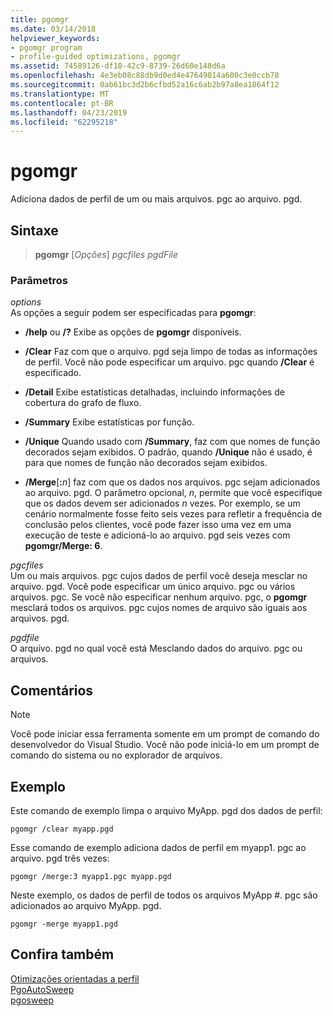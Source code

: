 ```yaml
---
title: pgomgr
ms.date: 03/14/2018
helpviewer_keywords:
- pgomgr program
- profile-guided optimizations, pgomgr
ms.assetid: 74589126-df18-42c9-8739-26d60e148d6a
ms.openlocfilehash: 4e3eb08c88db9d0ed4e47649014a600c3e0ccb78
ms.sourcegitcommit: 0ab61bc3d2b6cfbd52a16c6ab2b97a8ea1864f12
ms.translationtype: MT
ms.contentlocale: pt-BR
ms.lasthandoff: 04/23/2019
ms.locfileid: "62295218"
---
```

# <a name="pgomgr"></a>pgomgr

Adiciona dados de perfil de um ou mais arquivos. pgc ao arquivo. pgd.

## <a name="syntax"></a>Sintaxe

> **pgomgr** [*Opções*] *pgcfiles* *pgdFile*

### <a name="parameters"></a>Parâmetros

*options*<br/>
As opções a seguir podem ser especificadas para **pgomgr**:

- **/help** ou **/?** Exibe as opções de **pgomgr** disponíveis.

- **/Clear** Faz com que o arquivo. pgd seja limpo de todas as informações de perfil. Você não pode especificar um arquivo. pgc quando **/Clear** é especificado.

- **/Detail** Exibe estatísticas detalhadas, incluindo informações de cobertura do grafo de fluxo.

- **/Summary** Exibe estatísticas por função.

- **/Unique** Quando usado com **/Summary**, faz com que nomes de função decorados sejam exibidos. O padrão, quando **/Unique** não é usado, é para que nomes de função não decorados sejam exibidos.

- **/Merge**\[**:**<em>n</em>] faz com que os dados nos arquivos. pgc sejam adicionados ao arquivo. pgd. O parâmetro opcional, *n*, permite que você especifique que os dados devem ser adicionados *n* vezes. Por exemplo, se um cenário normalmente fosse feito seis vezes para refletir a frequência de conclusão pelos clientes, você pode fazer isso uma vez em uma execução de teste e adicioná-lo ao arquivo. pgd seis vezes com **pgomgr/Merge: 6**.

*pgcfiles*<br/>
Um ou mais arquivos. pgc cujos dados de perfil você deseja mesclar no arquivo. pgd. Você pode especificar um único arquivo. pgc ou vários arquivos. pgc. Se você não especificar nenhum arquivo. pgc, o **pgomgr** mesclará todos os arquivos. pgc cujos nomes de arquivo são iguais aos arquivos. pgd.

*pgdfile*<br/>
O arquivo. pgd no qual você está Mesclando dados do arquivo. pgc ou arquivos.

## <a name="remarks"></a>Comentários

> [!NOTE]
> Você pode iniciar essa ferramenta somente em um prompt de comando do desenvolvedor do Visual Studio. Você não pode iniciá-lo em um prompt de comando do sistema ou no explorador de arquivos.

## <a name="example"></a>Exemplo

Este comando de exemplo limpa o arquivo MyApp. pgd dos dados de perfil:

`pgomgr /clear myapp.pgd`

Esse comando de exemplo adiciona dados de perfil em myapp1. pgc ao arquivo. pgd três vezes:

`pgomgr /merge:3 myapp1.pgc myapp.pgd`

Neste exemplo, os dados de perfil de todos os arquivos MyApp #. pgc são adicionados ao arquivo MyApp. pgd.

`pgomgr -merge myapp1.pgd`

## <a name="see-also"></a>Confira também

[Otimizações orientadas a perfil](profile-guided-optimizations.md)<br/>
[PgoAutoSweep](pgoautosweep.md)<br/>
[pgosweep](pgosweep.md)<br/>
